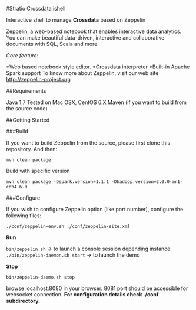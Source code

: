 #Stratio Crossdata ishell


Interactive shell to manage **Crossdata** based on Zeppelin

Zeppelin, a web-based notebook that enables interactive data analytics. You can make beautiful data-driven, interactive and collaborative documents with SQL, Scala and more.

_Core feature_:

*Web based notebook style editor.
*Crossdata interpreter
*Built-in Apache Spark support
To know more about Zeppelin, visit our web site http://zeppelin-project.org

##Requirements


Java 1.7
Tested on Mac OSX, CentOS 6.X
Maven (if you want to build from the source code)

##Getting Started


###Build

If you want to build Zeppelin from the source, please first clone this repository. And then:

`mvn clean package`

Build with specific version

`mvn clean package -Dspark.version=1.1.1 -Dhadoop.version=2.0.0-mr1-cdh4.6.0`

###Configure

If you wish to configure Zeppelin option (like port number), configure the following files:

`./conf/zeppelin-env.sh
./conf/zeppelin-site.xml`

**Run**

`bin/zeppelin.sh` -> to launch a console session depending instance 
`./bin/zeppelin-daemon.sh start` -> to launch the demo

**Stop**

`bin/zeppelin-daemo.sh stop`

browse localhost:8080 in your browser. 8081 port should be accessible for websocket connection.
**For configuration details check ./conf subdirectory.**
